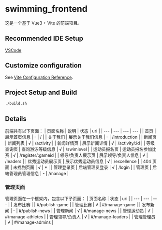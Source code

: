 # swimming_frontend

这是一个基于 Vue3 + Vite 的前端项目。

## Recommended IDE Setup

[VSCode](https://code.visualstudio.com/)

## Customize configuration

See [Vite Configuration Reference](https://vite.dev/config/).

## Project Setup and Build

```sh
./build.sh
```

## Details
前端共有以下页面：
| 页面名称 | 说明 | 状态 | uri |
| --- | --- | --- | --- |
| 首页 | 展示首页信息 | - | / |
| 关于我们 | 展示关于我们信息 | - | /introduction |
| 新闻页 | 新闻列表 | √ | /activity |
| 新闻详情页 | 展示新闻详情 | √ | /activity/:id |
| 等级查询页 | 查询游泳等级信息 | √ | /swimlevel |
| 运动员报名页 | 运动员报名参加比赛 | √ | /register/:gameid |
| 领导/负责人展示页 | 展示领导/负责人信息 | √ | /leaders |
| 优秀运动员展示页 | 展示优秀运动员信息 | √ | /excellence |
| 404 页面 | 未找到页面 | √ | * |
| 管理登录页 | 后端管理员登录 | √ | /login |
| 管理页 | 后端管理员管理信息 | - | /manage |


### 管理页面
管理页面在一个框架内，包含以下子页面：
| 页面名称 | 状态 | uri |
| --- | --- | --- |
| 发布比赛 |   | #/publish-game |
| 管理比赛 | √ | #/manage-game |
| 发布新闻 | - | #/publish-news |
| 管理新闻 | √ | #/manage-news |
| 管理运动员 | √ | #/manage-athletes |
| 管理领导/负责人 | √ | #/manage-leaders |
| 管理管理员 | √ | #/manage-admins |
